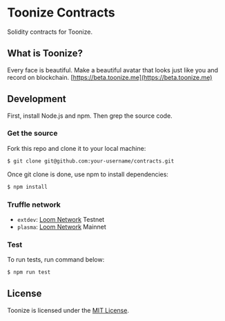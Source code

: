 # Toonize Contracts

Solidity contracts for Toonize.

## What is Toonize?
Every face is beautiful.
Make a beautiful avatar that looks just like you and record on blockchain. [https://beta.toonize.me](https://beta.toonize.me)

## Development

First, install Node.js and npm. Then grep the source code.

### Get the source

Fork this repo and clone it to your local machine:

```sh
$ git clone git@github.com:your-username/contracts.git
```

Once git clone is done, use npm to install dependencies:

```sh
$ npm install
```

### Truffle network

- `extdev`: [Loom Network](https://loomx.io/developers/en/intro-to-loom.html) Testnet
- `plasma`: [Loom Network](https://loomx.io/developers/en/intro-to-loom.html) Mainnet

### Test

To run tests, run command below:

```sh
$ npm run test
```

## License

Toonize is licensed under the [MIT License](/LICENSE).
